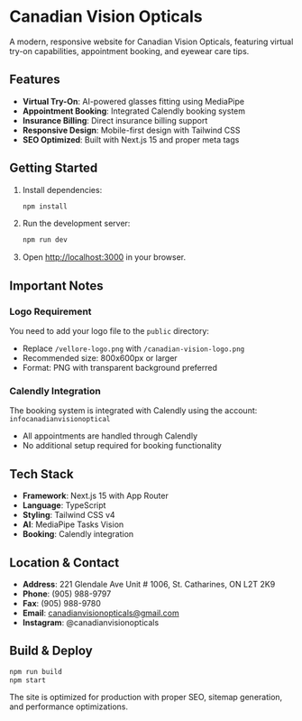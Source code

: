 # Canadian Vision Opticals

A modern, responsive website for Canadian Vision Opticals, featuring virtual try-on capabilities, appointment booking, and eyewear care tips.

## Features

- **Virtual Try-On**: AI-powered glasses fitting using MediaPipe
- **Appointment Booking**: Integrated Calendly booking system
- **Insurance Billing**: Direct insurance billing support
- **Responsive Design**: Mobile-first design with Tailwind CSS
- **SEO Optimized**: Built with Next.js 15 and proper meta tags

## Getting Started

1. Install dependencies:
   ```bash
   npm install
   ```

2. Run the development server:
   ```bash
   npm run dev
   ```

3. Open [http://localhost:3000](http://localhost:3000) in your browser.

## Important Notes

### Logo Requirement
You need to add your logo file to the `public` directory:
- Replace `/vellore-logo.png` with `/canadian-vision-logo.png`
- Recommended size: 800x600px or larger
- Format: PNG with transparent background preferred

### Calendly Integration
The booking system is integrated with Calendly using the account: `infocanadianvisionoptical`
- All appointments are handled through Calendly
- No additional setup required for booking functionality

## Tech Stack

- **Framework**: Next.js 15 with App Router
- **Language**: TypeScript
- **Styling**: Tailwind CSS v4
- **AI**: MediaPipe Tasks Vision
- **Booking**: Calendly integration

## Location & Contact

- **Address**: 221 Glendale Ave Unit # 1006, St. Catharines, ON L2T 2K9
- **Phone**: (905) 988-9797
- **Fax**: (905) 988-9780
- **Email**: canadianvisionopticals@gmail.com
- **Instagram**: @canadianvisionopticals

## Build & Deploy

```bash
npm run build
npm start
```

The site is optimized for production with proper SEO, sitemap generation, and performance optimizations.
